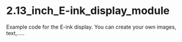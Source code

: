 # 2.13_inch_E-ink_display_module

Example code for the E-ink display. You can create your own images, text,..... 
